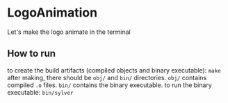 # LogoAnimation
Let's make the logo animate in the terminal

## How to run
to create the build artifacts (compiled objects and binary executable): `make`
after making, there should be `obj/` and `bin/` directories.
`obj/` contains compiled `.o` files.
`bin/` contains the binary executable.
to run the binary executable: `bin/sylver`
